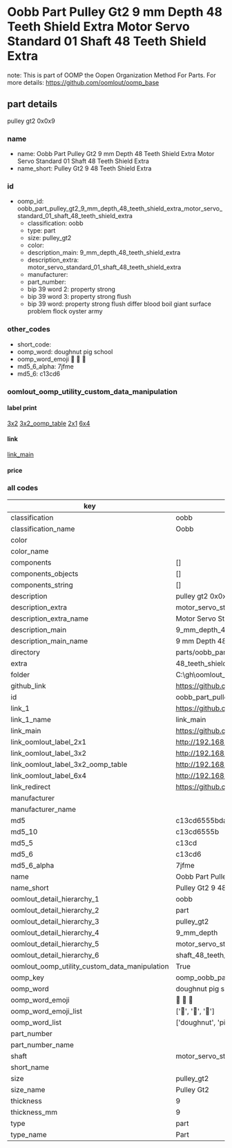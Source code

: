 # Oobb Part Pulley Gt2 9 mm Depth 48 Teeth Shield Extra Motor Servo Standard 01 Shaft 48 Teeth Shield Extra  

note: This is part of OOMP the Oopen Organization Method For Parts. For more details: https://github.com/oomlout/oomp_base

##  part details
  



pulley gt2 0x0x9



### name
* name: Oobb Part Pulley Gt2 9 mm Depth 48 Teeth Shield Extra Motor Servo Standard 01 Shaft 48 Teeth Shield Extra
* name_short: Pulley Gt2 9 48 Teeth Shield Extra
### id
* oomp_id: oobb_part_pulley_gt2_9_mm_depth_48_teeth_shield_extra_motor_servo_standard_01_shaft_48_teeth_shield_extra
  * classification: oobb
  * type: part
  * size: pulley_gt2
  * color: 
  * description_main: 9_mm_depth_48_teeth_shield_extra
  * description_extra: motor_servo_standard_01_shaft_48_teeth_shield_extra
  * manufacturer: 
  * part_number: 
  * bip 39 word 2: property strong
  * bip 39 word 3: property strong flush
  * bip 39 word: property strong flush differ blood boil giant surface problem flock oyster army

### other_codes
* short_code: 
* oomp_word: doughnut pig school
* oomp_word_emoji :doughnut: :pig: :school:
* md5_6_alpha: 7jfme
* md5_6: c13cd6






### oomlout_oomp_utility_custom_data_manipulation
#### label print
[3x2](http://192.168.1.245:1112/?label=oomp%207jfme)
[3x2_oomp_table](http://192.168.1.108:1112/?label=oomp%207jfme)
[2x1](http://192.168.1.242:1112/?label=oomp%207jfme)
[6x4](http://192.168.1.55:1112/?label=oomp%207jfme)    

#### link

[link_main](https://github.com/oomlout/oomlout_oobb_version_4_generated_parts/tree/main/navigation_oomp/oobb/part/pulley_gt2/9_mm_depth_48_teeth_shield_extra/motor_servo_standard_01_shaft_48_teeth_shield_extra/part)                              

#### price







### all codes 
| key | value |  
| --- | --- |  
| classification | oobb |  
| classification_name | Oobb |  
| color |  |  
| color_name |  |  
| components | [] |  
| components_objects | [] |  
| components_string | [] |  
| description | pulley gt2 0x0x9 |  
| description_extra | motor_servo_standard_01_shaft_48_teeth_shield_extra |  
| description_extra_name | Motor Servo Standard 01 Shaft 48 Teeth Shield Extra |  
| description_main | 9_mm_depth_48_teeth_shield_extra |  
| description_main_name | 9 mm Depth 48 Teeth Shield Extra |  
| directory | parts/oobb_part_pulley_gt2_9_mm_depth_48_teeth_shield_extra_motor_servo_standard_01_shaft_48_teeth_shield_extra |  
| extra | 48_teeth_shield |  
| folder | C:\gh\oomlout_oobb_version_4_generated_parts\parts\oobb_part_pulley_gt2_9_mm_depth_48_teeth_shield_extra_motor_servo_standard_01_shaft_48_teeth_shield_extra |  
| github_link | https://github.com/oomlout/oomlout_oomp_part_src/tree/main/parts/oobb_part_pulley_gt2_9_mm_depth_48_teeth_shield_extra_motor_servo_standard_01_shaft_48_teeth_shield_extra |  
| id | oobb_part_pulley_gt2_9_mm_depth_48_teeth_shield_extra_motor_servo_standard_01_shaft_48_teeth_shield_extra |  
| link_1 | https://github.com/oomlout/oomlout_oobb_version_4_generated_parts/tree/main/navigation_oomp/oobb/part/pulley_gt2/9_mm_depth_48_teeth_shield_extra/motor_servo_standard_01_shaft_48_teeth_shield_extra/part |  
| link_1_name | link_main |  
| link_main | https://github.com/oomlout/oomlout_oobb_version_4_generated_parts/tree/main/navigation_oomp/oobb/part/pulley_gt2/9_mm_depth_48_teeth_shield_extra/motor_servo_standard_01_shaft_48_teeth_shield_extra/part |  
| link_oomlout_label_2x1 | http://192.168.1.242:1112/?label=oomp%207jfme |  
| link_oomlout_label_3x2 | http://192.168.1.245:1112/?label=oomp%207jfme |  
| link_oomlout_label_3x2_oomp_table | http://192.168.1.108:1112/?label=oomp%207jfme |  
| link_oomlout_label_6x4 | http://192.168.1.55:1112/?label=oomp%207jfme |  
| link_redirect | https://github.com/oomlout/oomlout_oobb_version_4_generated_parts/tree/main/parts/oobb_pulley_gt2_09_ex_48_teeth_shield_sh_motor_servo_standard_01 |  
| manufacturer |  |  
| manufacturer_name |  |  
| md5 | c13cd6555bda2c34640bf3dcb3b5cd63 |  
| md5_10 | c13cd6555b |  
| md5_5 | c13cd |  
| md5_6 | c13cd6 |  
| md5_6_alpha | 7jfme |  
| name | Oobb Part Pulley Gt2 9 mm Depth 48 Teeth Shield Extra Motor Servo Standard 01 Shaft 48 Teeth Shield Extra |  
| name_short | Pulley Gt2 9 48 Teeth Shield Extra |  
| oomlout_detail_hierarchy_1 | oobb |  
| oomlout_detail_hierarchy_2 | part |  
| oomlout_detail_hierarchy_3 | pulley_gt2 |  
| oomlout_detail_hierarchy_4 | 9_mm_depth |  
| oomlout_detail_hierarchy_5 | motor_servo_standard_01 |  
| oomlout_detail_hierarchy_6 | shaft_48_teeth_shield_extra |  
| oomlout_oomp_utility_custom_data_manipulation | True |  
| oomp_key | oomp_oobb_part_pulley_gt2_9_mm_depth_48_teeth_shield_extra_motor_servo_standard_01_shaft_48_teeth_shield_extra |  
| oomp_word | doughnut pig school |  
| oomp_word_emoji | :doughnut: :pig: :school: |  
| oomp_word_emoji_list | [':doughnut:', ':pig:', ':school:'] |  
| oomp_word_list | ['doughnut', 'pig', 'school'] |  
| part_number |  |  
| part_number_name |  |  
| shaft | motor_servo_standard_01 |  
| short_name |  |  
| size | pulley_gt2 |  
| size_name | Pulley Gt2 |  
| thickness | 9 |  
| thickness_mm | 9 |  
| type | part |  
| type_name | Part |  

